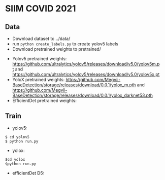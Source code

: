 # SIIM COVID 2021
## Data
* Download dataset to ../data/
* run `python create_labels.py` to create yolov5 labels
* Download pretrained weights to pretrained/
- Yolov5 pretrained weights: https://github.com/ultralytics/yolov5/releases/download/v5.0/yolov5m.pt and https://github.com/ultralytics/yolov5/releases/download/v5.0/yolov5x.pt
- YoloX pretrained weights: https://github.com/Megvii-BaseDetection/storage/releases/download/0.0.1/yolox_m.pth and https://github.com/Megvii-BaseDetection/storage/releases/download/0.0.1/yolox_darknet53.pth
- EfficientDet pretrained weights: 

## Train
* yolov5: 
```
$ cd yolov5
$ python run.py
```

* yolox:
```
$cd yolox
$python run.py
```

* efficientDet D5:

